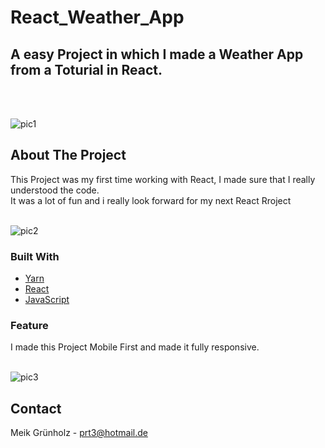 # React_Weather_App

## A easy Project in which I made a Weather App from a Toturial in React.




<br><br>

![pic1](https://user-images.githubusercontent.com/57542570/154820706-9cea42e0-f92c-46f1-a47f-e399238f1a27.jpg)








<!-- ABOUT THE PROJECT -->
## About The Project

This Project was my first time working with React, I made sure that I really understood the code. <br>
It was a lot of fun and i really look forward for my next React Rroject 
<br><br>


![pic2](https://user-images.githubusercontent.com/57542570/154820731-4b4ec393-75f8-4eb0-8b18-adae43523e72.png)



### Built With


* [Yarn](https://yarnpkg.com/)
* [React](https://reactjs.org/)
* [JavaScript](https://developer.mozilla.org/de/docs/Web/JavaScript/)



### Feature

I made this Project Mobile First and made it fully responsive. <br> <br>

![pic3](https://user-images.githubusercontent.com/57542570/154820900-b236cf34-c1c9-4880-8f3f-5b57d9663ce3.png)


<!-- CONTACT -->
## Contact

Meik Grünholz -  prt3@hotmail.de




